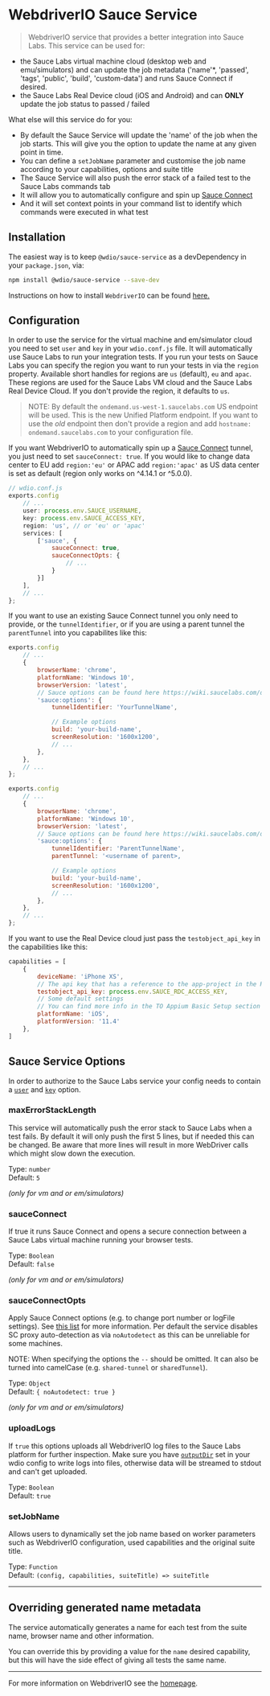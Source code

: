 WebdriverIO Sauce Service
=========================

> WebdriverIO service that provides a better integration into Sauce Labs. This service can be used for:

- the Sauce Labs virtual machine cloud (desktop web and emu/simulators) and can update the job metadata ('name'*, 'passed', 'tags', 'public', 'build', 'custom-data') and runs Sauce Connect if desired.
- the Sauce Labs Real Device cloud (iOS and Android) and can **ONLY** update the job status to passed / failed

What else will this service do for you:

- By default the Sauce Service will update the 'name' of the job when the job starts. This will give you the option to update the name at any given point in time.
- You can define a `setJobName` parameter and customise the job name according to your capabilities, options and suite title
- The Sauce Service will also push the error stack of a failed test to the Sauce Labs commands tab
- It will allow you to automatically configure and spin up [Sauce Connect](https://wiki.saucelabs.com/display/DOCS/Sauce+Connect+Proxy)
- And it will set context points in your command list to identify which commands were executed in what test

## Installation

The easiest way is to keep `@wdio/sauce-service` as a devDependency in your `package.json`, via:

```sh
npm install @wdio/sauce-service --save-dev
```

Instructions on how to install `WebdriverIO` can be found [here.](https://webdriver.io/docs/gettingstarted)

## Configuration

In order to use the service for the virtual machine and em/simulator cloud you need to set `user` and `key` in your `wdio.conf.js` file. It will automatically use Sauce Labs to run your integration tests. If you run your tests on Sauce Labs you can specify the region you want to run your tests in via the `region` property. Available short handles for regions are `us` (default), `eu` and `apac`. These regions are used for the Sauce Labs VM cloud and the Sauce Labs Real Device Cloud. If you don't provide the region, it defaults to `us`.

> NOTE: By default the `ondemand.us-west-1.saucelabs.com` US endpoint will be used. This is the new Unified Platform endpoint. If you want to use the *old* endpoint then don't provide a region and add `hostname: ondemand.saucelabs.com` to your configuration file.

If you want WebdriverIO to automatically spin up a [Sauce Connect](https://wiki.saucelabs.com/display/DOCS/Sauce+Connect+Proxy) tunnel, you just need to set `sauceConnect: true`. If you would like to change data center to EU add `region:'eu'` or APAC add `region:'apac'` as US data center is set as default (region only works on ^4.14.1 or ^5.0.0).

```js
// wdio.conf.js
exports.config
    // ...
    user: process.env.SAUCE_USERNAME,
    key: process.env.SAUCE_ACCESS_KEY,
    region: 'us', // or 'eu' or 'apac'
    services: [
        ['sauce', {
            sauceConnect: true,
            sauceConnectOpts: {
                // ...
            }
        }]
    ],
    // ...
};
```

If you want to use an existing Sauce Connect tunnel you only need to provide, or the `tunnelIdentifier`, or if you are using a parent tunnel the `parentTunnel` into you capabilites like this:

<!--DOCUSAURUS_CODE_TABS-->
<!--Tunnel Identifier-->
```js
exports.config
    // ...
    {
        browserName: 'chrome',
        platformName: 'Windows 10',
        browserVersion: 'latest',
        // Sauce options can be found here https://wiki.saucelabs.com/display/DOCS/Test+Configuration+Options
        'sauce:options': {
            tunnelIdentifier: 'YourTunnelName',

            // Example options
            build: 'your-build-name',
            screenResolution: '1600x1200',
            // ...
        },
    },
    // ...
};
```
<!--Parent Tunnel-->
```js
exports.config
    // ...
    {
        browserName: 'chrome',
        platformName: 'Windows 10',
        browserVersion: 'latest',
        // Sauce options can be found here https://wiki.saucelabs.com/display/DOCS/Test+Configuration+Options
        'sauce:options': {
            tunnelIdentifier: 'ParentTunnelName',
            parentTunnel: '<username of parent>,

            // Example options
            build: 'your-build-name',
            screenResolution: '1600x1200',
            // ...
        },
    },
    // ...
};
```
<!--END_DOCUSAURUS_CODE_TABS-->

If you want to use the Real Device cloud just pass the `testobject_api_key` in the capabilities like this:

```js
capabilities = [
    {
        deviceName: 'iPhone XS',
        // The api key that has a reference to the app-project in the RDC cloud
        testobject_api_key: process.env.SAUCE_RDC_ACCESS_KEY,
        // Some default settings
        // You can find more info in the TO Appium Basic Setup section
        platformName: 'iOS',
        platformVersion: '11.4'
    },
]
```

## Sauce Service Options

In order to authorize to the Sauce Labs service your config needs to contain a [`user`](https://webdriver.io/docs/options#user) and [`key`](https://webdriver.io/docs/options#key) option.

### maxErrorStackLength
This service will automatically push the error stack to Sauce Labs when a test fails. By default it will only push the first 5 lines, but if needed this can be changed. Be aware that more lines will result in more WebDriver calls which might slow down the execution.

Type: `number`<br />
Default: `5`

*(only for vm and or em/simulators)*

### sauceConnect
If true it runs Sauce Connect and opens a secure connection between a Sauce Labs virtual machine running your browser tests.

Type: `Boolean`<br />
Default: `false`

*(only for vm and or em/simulators)*

### sauceConnectOpts
Apply Sauce Connect options (e.g. to change port number or logFile settings). See [this list](https://wiki.saucelabs.com/display/DOCS/Sauce+Connect+Proxy+Command-Line+Quick+Reference+Guide) for more information. Per default the service disables SC proxy auto-detection as via `noAutodetect` as this can be unreliable for some machines.

NOTE: When specifying the options the `--` should be omitted. It can also be turned into camelCase (e.g. `shared-tunnel` or `sharedTunnel`).

Type: `Object`<br />
Default: `{ noAutodetect: true }`

*(only for vm and or em/simulators)*

### uploadLogs

If `true` this options uploads all WebdriverIO log files to the Sauce Labs platform for further inspection. Make sure you have [`outputDir`](https://webdriver.io/docs/options#outputdir) set in your wdio config to write logs into files, otherwise data will be streamed to stdout and can't get uploaded.

Type: `Boolean`<br />
Default: `true`

### setJobName

Allows users to dynamically set the job name based on worker parameters such as WebdriverIO configuration, used capabilities and the original suite title.

Type: `Function`<br />
Default: `(config, capabilities, suiteTitle) => suiteTitle`

----

## Overriding generated name metadata
The service automatically generates a name for each test from the suite name, browser name and other information.

You can override this by providing a value for the `name` desired capability, but this will have the side effect of giving all tests the same name.

----

For more information on WebdriverIO see the [homepage](https://webdriver.io).
